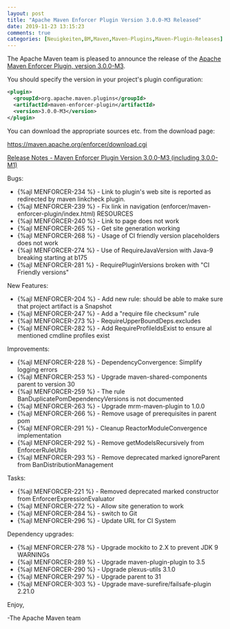 ```yaml
---
layout: post
title: "Apache Maven Enforcer Plugin Version 3.0.0-M3 Released"
date: 2019-11-23 13:15:23
comments: true
categories: [Neuigkeiten,BM,Maven,Maven-Plugins,Maven-Plugin-Releases]
---
```

The Apache Maven team is pleased to announce the release of the 
[Apache Maven Enforcer Plugin, version 3.0.0-M3](http://maven.apache.org/plugins/maven-surefire-plugin/).

You should specify the version in your project's plugin configuration:

``` xml
<plugin>
  <groupId>org.apache.maven.plugins</groupId>
  <artifactId>maven-enforcer-plugin</artifactId>
  <version>3.0.0-M3</version>
</plugin>
```

You can download the appropriate sources etc. from the download page:

https://maven.apache.org/enforcer/download.cgi

<!-- more -->

[Release Notes - Maven Enforcer Plugin Version 3.0.0-M3 (including 3.0.0-M1)](https://issues.apache.org/jira/secure/ReleaseNote.jspa?projectId=12317520&version=12343432&styleName=Text)


Bugs:

 * {%ajl MENFORCER-234 %} - Link to plugin's web site is reported as redirected by maven linkcheck plugin.
 * {%ajl MENFORCER-239 %} - Fix link in navigation (enforcer/maven-enforcer-plugin/index.html) RESOURCES
 * {%ajl MENFORCER-240 %} - Link to page does not work
 * {%ajl MENFORCER-265 %} - Get site generation working
 * {%ajl MENFORCER-268 %} - Usage of CI friendly version placeholders does not work
 * {%ajl MENFORCER-274 %} - Use of RequireJavaVersion with Java-9 breaking starting at b175
 * {%ajl MENFORCER-281 %} - RequirePluginVersions broken with "CI Friendly versions"

New Features:

 * {%ajl MENFORCER-204 %} - Add new rule: should be able to make sure that project artifact is a Snapshot
 * {%ajl MENFORCER-247 %} - Add a "require file checksum" rule
 * {%ajl MENFORCER-273 %} - RequireUpperBoundDeps.excludes
 * {%ajl MENFORCER-282 %} - Add RequireProfileIdsExist to ensure al mentioned cmdline profiles exist

Improvements:

 * {%ajl MENFORCER-228 %} - DependencyConvergence: Simplify logging errors
 * {%ajl MENFORCER-253 %} - Upgrade maven-shared-components parent to version 30
 * {%ajl MENFORCER-259 %} - The rule BanDuplicatePomDependencyVersions is not documented
 * {%ajl MENFORCER-263 %} - Upgrade mrm-maven-plugin to 1.0.0
 * {%ajl MENFORCER-266 %} - Remove usage of prerequisites in parent pom
 * {%ajl MENFORCER-291 %} - Cleanup ReactorModuleConvergence implementation
 * {%ajl MENFORCER-292 %} - Remove getModelsRecursively from EnforcerRuleUtils
 * {%ajl MENFORCER-293 %} - Remove deprecated marked ignoreParent from BanDistributionManagement

Tasks:

 * {%ajl MENFORCER-221 %} - Removed deprecated marked constructor from EnforcerExpressionEvaluator
 * {%ajl MENFORCER-272 %} - Allow site generation to work
 * {%ajl MENFORCER-284 %} - switch to Git
 * {%ajl MENFORCER-296 %} - Update URL for CI System

Dependency upgrades:

 * {%ajl MENFORCER-278 %} - Upgrade mockito to 2.X to prevent JDK 9 WARNINGs
 * {%ajl MENFORCER-289 %} - Upgrade maven-plugin-plugin to 3.5
 * {%ajl MENFORCER-290 %} - Upgrade plexus-utils 3.1.0
 * {%ajl MENFORCER-297 %} - Upgrade parent to 31
 * {%ajl MENFORCER-303 %} - Upgrade mave-surefire/failsafe-plugin 2.21.0


Enjoy,

-The Apache Maven team

